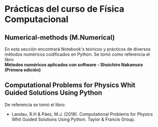 # Prácticas del curso de Física Computacional

## Numerical-methods (M.Numerical)

En esta sección encontrará Notebook's teóricos y prácticos de diversos métodos numéricos codificados en Python.
Se tomó como referencia el libro  
**Métodos numéricos aplicados con software - Shoichiro Nakamura (Primera edición)**

## Computational Problems for Physics Whit Guided Solutions Using Python

De referencia se tomó el libro:

- Landau, R.H & Páez, M.J. (2018). Computational Problems for Physics Whit Guided Solutions Using
  Python. Taylor & Francis Group.

